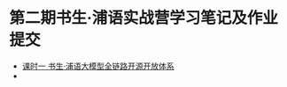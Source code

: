 # 第二期书生·浦语实战营学习笔记及作业提交

- [课时一 书生·浦语大模型全链路开源开放体系](chapter1.md)
- 

<!-- For full documentation visit [mkdocs.org](https://www.mkdocs.org). -->

<!-- ## Commands

* `mkdocs new [dir-name]` - Create a new project.
* `mkdocs serve` - Start the live-reloading docs server.
* `mkdocs build` - Build the documentation site.
* `mkdocs -h` - Print help message and exit.

## Project layout

    mkdocs.yml    # The configuration file.
    docs/
        index.md  # The documentation homepage.
        ...       # Other markdown pages, images and other files. -->
